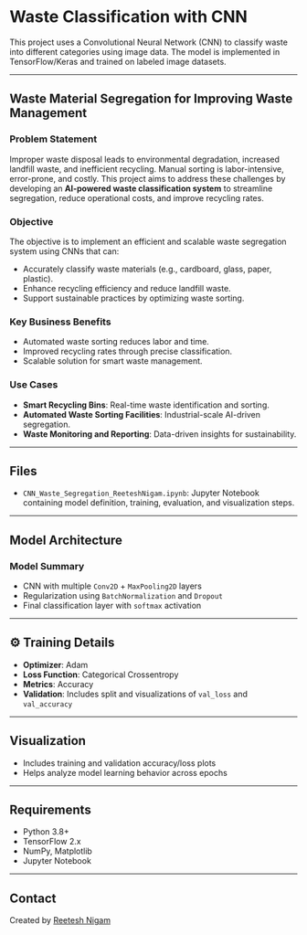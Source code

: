 # **Waste Classification with CNN**

This project uses a Convolutional Neural Network (CNN) to classify waste into different categories using image data. The model is implemented in TensorFlow/Keras and trained on labeled image datasets.

---

##  **Waste Material Segregation for Improving Waste Management**

###  Problem Statement

Improper waste disposal leads to environmental degradation, increased landfill waste, and inefficient recycling. Manual sorting is labor-intensive, error-prone, and costly. This project aims to address these challenges by developing an **AI-powered waste classification system** to streamline segregation, reduce operational costs, and improve recycling rates.

###  Objective

The objective is to implement an efficient and scalable waste segregation system using CNNs that can:

* Accurately classify waste materials (e.g., cardboard, glass, paper, plastic).
* Enhance recycling efficiency and reduce landfill waste.
* Support sustainable practices by optimizing waste sorting.

### Key Business Benefits

* Automated waste sorting reduces labor and time.
* Improved recycling rates through precise classification.
* Scalable solution for smart waste management.

### Use Cases

* **Smart Recycling Bins**: Real-time waste identification and sorting.
* **Automated Waste Sorting Facilities**: Industrial-scale AI-driven segregation.
* **Waste Monitoring and Reporting**: Data-driven insights for sustainability.

---

## Files

* `CNN_Waste_Segregation_ReeteshNigam.ipynb`: Jupyter Notebook containing model definition, training, evaluation, and visualization steps.

---

## Model Architecture

### Model Summary

* CNN with multiple `Conv2D` + `MaxPooling2D` layers
* Regularization using `BatchNormalization` and `Dropout`
* Final classification layer with `softmax` activation

---

## ⚙️ Training Details

* **Optimizer**: Adam
* **Loss Function**: Categorical Crossentropy
* **Metrics**: Accuracy
* **Validation**: Includes split and visualizations of `val_loss` and `val_accuracy`

---

## Visualization

* Includes training and validation accuracy/loss plots
* Helps analyze model learning behavior across epochs

---

## Requirements

* Python 3.8+
* TensorFlow 2.x
* NumPy, Matplotlib
* Jupyter Notebook

---

## Contact

Created by [Reetesh Nigam](https://github.com/nigamreetesh84)

